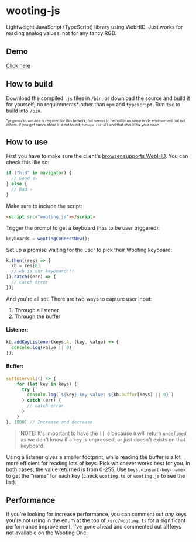 # wooting-js
Lightweight JavaScript (TypeScript) library using WebHID. Just works for reading analog values, not for any fancy RGB.

## Demo
[Click here](https://mexican-man.github.io/wooting-js/)

## How to build
Download the compiled `.js` files in `/bin`, or download the source and build it for yourself; no requirements* other than `npm` and `typescript`. Run `tsc` to build into `/bin`.

<sub><sup>*`@types/w3c-web-hid` is required for this to work, but seems to be builtin on some node environment but not others. If you get errors about `hid` not found, run `npm install` and that should fix your issue.</sup></sub>

## How to use
First you have to make sure the client's [browser supports WebHID](https://caniuse.com/webhid). You can check this like so:
```js
if ("hid" in navigator) {
  // Good 👍
} else {
  // Bad 💀
}
```

Make sure to include the script:
```html
<script src="wooting.js"></script>
```

Trigger the prompt to get a keyboard (has to be user triggered):
```js
keyboards = wootingConnectNew();
```

Set up a promise waiting for the user to pick their Wooting keyboard:
```js
k.then((res) => {
  kb = res[0]
  // kb is our keyboard!!!
}).catch((err) => {
  // catch error
});
```

And you're all set! There are two ways to capture user input:
1. Through a listener
2. Through the buffer

#### Listener:
```js
kb.addKeyListener(keys.A, (key, value) => {
  console.log(value || 0)
});
```

#### Buffer:
```js
setInterval(() => {
    for (let key in keys) {
      try {
        console.log(`${key} key value: ${kb.buffer[keys] || 0}`)
      } catch (err) {
        // catch error
      }
    }
}, 1000) // Increase and decrease 
```

> NOTE: It's important to have the `|| 0` because `0` will return `undefined`, as we don't know if a key is unpressed, or just doesn't exists on that keyboard.

Using a listener gives a smaller footprint, while reading the buffer is a lot more efficient for reading lots of keys. Pick whichever works best for you. In both cases, the value returned is from 0-255. Use `keys.<insert-key-name>` to get the "name" for each key (check `wooting.ts` or `wooting.js` to see the list).

## Performance
If you're looking for increase performance, you can comment out *any* keys you're not using in the enum at the top of `/src/wooting.ts` for a significant performance improvement. I've gone ahead and commented out all keys not available on the Wooting One.
